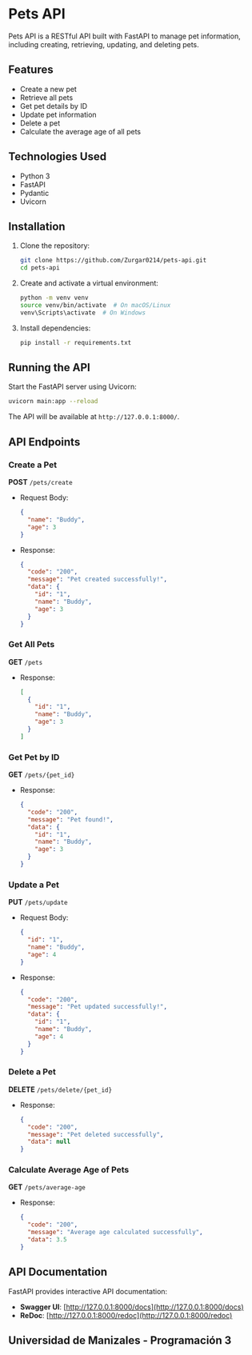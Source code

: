 # Pets API

Pets API is a RESTful API built with FastAPI to manage pet information, including creating, retrieving, updating, and deleting pets.

## Features
- Create a new pet
- Retrieve all pets
- Get pet details by ID
- Update pet information
- Delete a pet
- Calculate the average age of all pets

## Technologies Used
- Python 3
- FastAPI
- Pydantic
- Uvicorn

## Installation

1. Clone the repository:
   ```sh
   git clone https://github.com/Zurgar0214/pets-api.git
   cd pets-api
   ```

2. Create and activate a virtual environment:
   ```sh
   python -m venv venv
   source venv/bin/activate  # On macOS/Linux
   venv\Scripts\activate  # On Windows
   ```

3. Install dependencies:
   ```sh
   pip install -r requirements.txt
   ```

## Running the API

Start the FastAPI server using Uvicorn:
```sh
uvicorn main:app --reload
```

The API will be available at `http://127.0.0.1:8000/`.

## API Endpoints

### Create a Pet
**POST** `/pets/create`
- Request Body:
  ```json
  {
    "name": "Buddy",
    "age": 3
  }
  ```
- Response:
  ```json
  {
    "code": "200",
    "message": "Pet created successfully!",
    "data": {
      "id": "1",
      "name": "Buddy",
      "age": 3
    }
  }
  ```

### Get All Pets
**GET** `/pets`
- Response:
  ```json
  [
    {
      "id": "1",
      "name": "Buddy",
      "age": 3
    }
  ]
  ```

### Get Pet by ID
**GET** `/pets/{pet_id}`
- Response:
  ```json
  {
    "code": "200",
    "message": "Pet found!",
    "data": {
      "id": "1",
      "name": "Buddy",
      "age": 3
    }
  }
  ```

### Update a Pet
**PUT** `/pets/update`
- Request Body:
  ```json
  {
    "id": "1",
    "name": "Buddy",
    "age": 4
  }
  ```
- Response:
  ```json
  {
    "code": "200",
    "message": "Pet updated successfully!",
    "data": {
      "id": "1",
      "name": "Buddy",
      "age": 4
    }
  }
  ```

### Delete a Pet
**DELETE** `/pets/delete/{pet_id}`
- Response:
  ```json
  {
    "code": "200",
    "message": "Pet deleted successfully",
    "data": null
  }
  ```

### Calculate Average Age of Pets
**GET** `/pets/average-age`
- Response:
  ```json
  {
    "code": "200",
    "message": "Average age calculated successfully",
    "data": 3.5
  }
  ```

## API Documentation
FastAPI provides interactive API documentation:
- **Swagger UI**: [http://127.0.0.1:8000/docs](http://127.0.0.1:8000/docs)
- **ReDoc**: [http://127.0.0.1:8000/redoc](http://127.0.0.1:8000/redoc)

## Universidad de Manizales - Programación 3

